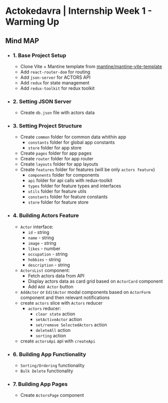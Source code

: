 # Actokedavra | Internship Week 1 - Warming Up

## Mind MAP

- ### 1. Base Project Setup

  - Clone Vite + Mantine template from [mantine/mantine-vite-template](https://github.com/mantinedev/vite-template)
  - Add `react-router-dom` for routing
  - Add `json-server` for ACTORS API
  - Add `redux` for state management
  - Add `redux-toolkit` for redux toolkit
  
- ### 2. Setting JSON Server

  - Create `db.json` file with actors data

- ### 3. Setting Project Structure

  - Create `common` folder for common data whithin app
    - `constants` folder for global app constants
    - `store` folder for app store
  - Create `pages` folder for app pages
  - Create `router` folder for app router
  - Create `layouts` folder for app layouts
  - Create `features` folder for features (will be only `actors feature`)
    - `components` folder for components
    - `api` folder for api calls with redux-toolkit
    - `types` folder for feature types and interfaces
    - `utils` folder for feature utils
    - `constants` folder for feature constants
    - `store` folder for feature store

- ### 4. Building Actors Feature
  
  - `Actor` interface:
    - `id` - string
    - `name` - string
    - `image` - string
    - `likes` - number
    - `occupation` - string
    - `hobbies` - string
    - `description` - string
  - `ActorsList` component:
    - Fetch actors data from API
    - Display actors data as card grid based on `ActorCard` component
    - Add `Add Actor` button
  - `AddActor` or `EditActor` modal components based on `ActorForm` component and then relevant notifications
  - create `actors` slice with `Actors` reducer
    - `actors` reducer:
      - `clear state` action
      - `setActiveActor` action
      - `set/remove SelectedActors` action
      - `deleteAll` action
      - `sorting` action
  - create `actorsApi` api with `createApi`

- ### 6. Building App Functionality

  - `Sorting/Ordering` functionality
  - `Bulk Delete` functionality

- ### 7. Building App Pages

  - Create `ActorsPage` component
